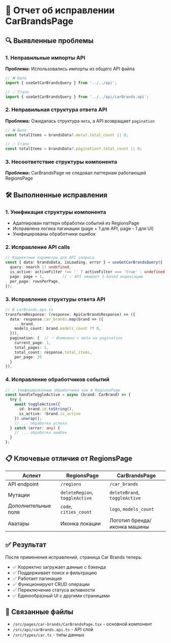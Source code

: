 # 🔧 Отчет об исправлении CarBrandsPage

## 🔍 Выявленные проблемы

### 1. **Неправильные импорты API**
**Проблема:** Использовались импорты из общего API файла
```typescript
// ❌ Было
import { useGetCarBrandsQuery } from '../../api';

// ✅ Стало  
import { useGetCarBrandsQuery } from '../../api/carBrands.api';
```

### 2. **Неправильная структура ответа API**
**Проблема:** Ожидалась структура `meta`, а API возвращает `pagination`
```typescript
// ❌ Было
const totalItems = brandsData?.meta?.total_count || 0;

// ✅ Стало
const totalItems = brandsData?.pagination?.total_count || 0;
```

### 3. **Несоответствие структуры компонента**
**Проблема:** CarBrandsPage не следовал паттернам работающей RegionsPage

## 🛠️ Выполненные исправления

### 1. **Унификация структуры компонента**
- Адаптирован паттерн обработки событий из RegionsPage
- Исправлена логика пагинации (page + 1 для API, page - 1 для UI)
- Унифицированы обработчики ошибок

### 2. **Исправление API calls**
```typescript
// Корректные параметры для API запроса
const { data: brandsData, isLoading, error } = useGetCarBrandsQuery({
  query: search || undefined,
  is_active: activeFilter !== '' ? activeFilter === 'true' : undefined,
  page: page + 1,        // ✅ API ожидает 1-based индексацию
  per_page: rowsPerPage,
});
```

### 3. **Исправление структуры ответа API**
```typescript
// В carBrands.api.ts
transformResponse: (response: ApiCarBrandsResponse) => ({
  data: response.car_brands.map(brand => ({
    ...brand,
    models_count: brand.models_count ?? 0,
  })),
  pagination: {  // ✅ Изменено с meta на pagination
    current_page: 1,
    total_pages: 1,
    total_count: response.total_items,
    per_page: 25
  }
}),
```

### 4. **Исправление обработчиков событий**
```typescript
// ✅ Унифицированные обработчики как в RegionsPage
const handleToggleActive = async (brand: CarBrand) => {
  try {
    await toggleActive({
      id: brand.id.toString(),
      is_active: !brand.is_active
    }).unwrap();
    // ... обработка успеха
  } catch (error: any) {
    // ... обработка ошибок
  }
};
```

## 📋 Ключевые отличия от RegionsPage

| Аспект | RegionsPage | CarBrandsPage |
|--------|-------------|---------------|
| API endpoint | `/regions` | `/car_brands` |
| Мутации | `deleteRegion`, `toggleActive` | `deleteBrand`, `toggleActive` |
| Дополнительные поля | `code`, `cities_count` | `logo`, `models_count` |
| Аватары | Иконка локации | Логотип бренда/иконка машины |

## ✅ Результат

После применения исправлений, страница Car Brands теперь:
- ✅ Корректно загружает данные с бэкенда
- ✅ Поддерживает поиск и фильтрацию
- ✅ Работает пагинация
- ✅ Функционируют CRUD операции
- ✅ Переключение статуса активности
- ✅ Единообразный UI с другими страницами

## 🔗 Связанные файлы

- `/src/pages/car-brands/CarBrandsPage.tsx` - основной компонент
- `/src/api/carBrands.api.ts` - API слой
- `/src/types/car.ts` - типы данных
